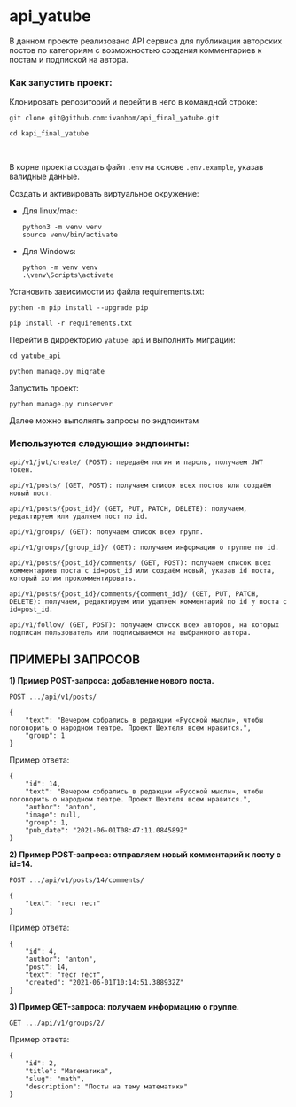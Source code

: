 # api_yatube
В данном проекте реализовано API сервиса для публикации авторских постов по категориям с возможностью создания комментариев к постам и подпиской на автора.


### Как запустить проект:

Клонировать репозиторий и перейти в него в командной строке:

```shell
git clone git@github.com:ivanhom/api_final_yatube.git
```

```shell
cd kapi_final_yatube
```
<br>

В корне проекта создать файл `.env` на основе `.env.example`, указав валидные данные.

Cоздать и активировать виртуальное окружение:

- Для linux/mac:
    ```shell
    python3 -m venv venv
    source venv/bin/activate
    ```
- Для Windows:
    ```shell
    python -m venv venv
    .\venv\Scripts\activate
    ```

Установить зависимости из файла requirements.txt:

```shell
python -m pip install --upgrade pip
```

```shell
pip install -r requirements.txt
```

Перейти в дирректорию `yatube_api` и выполнить миграции:

```shell
cd yatube_api
```
```shell
python manage.py migrate
```

Запустить проект:

```shell
python manage.py runserver
```

Далее можно выполнять запросы по эндпоинтам


### Используются следующие эндпоинты:

```
api/v1/jwt/create/ (POST): передаём логин и пароль, получаем JWT токен.
```
```
api/v1/posts/ (GET, POST): получаем список всех постов или создаём новый пост.
```
```
api/v1/posts/{post_id}/ (GET, PUT, PATCH, DELETE): получаем, редактируем или удаляем пост по id.
```
```
api/v1/groups/ (GET): получаем список всех групп.
```
```
api/v1/groups/{group_id}/ (GET): получаем информацию о группе по id.
```
```
api/v1/posts/{post_id}/comments/ (GET, POST): получаем список всех комментариев поста с id=post_id или создаём новый, указав id поста, который хотим прокомментировать.
```
```
api/v1/posts/{post_id}/comments/{comment_id}/ (GET, PUT, PATCH, DELETE): получаем, редактируем или удаляем комментарий по id у поста с id=post_id.
```
```
api/v1/follow/ (GET, POST): получаем список всех авторов, на которых подписан пользователь или подписываемся на выбранного автора.
```


## ПРИМЕРЫ ЗАПРОСОВ

**1) Пример POST-запроса: добавление нового поста.**
```
POST .../api/v1/posts/
```
```
{
    "text": "Вечером собрались в редакции «Русской мысли», чтобы поговорить о народном театре. Проект Шехтеля всем нравится.",
    "group": 1
}
```
Пример ответа:
```
{
    "id": 14,
    "text": "Вечером собрались в редакции «Русской мысли», чтобы поговорить о народном театре. Проект Шехтеля всем нравится.",
    "author": "anton",
    "image": null,
    "group": 1,
    "pub_date": "2021-06-01T08:47:11.084589Z"
}
```


**2) Пример POST-запроса: отправляем новый комментарий к посту с id=14.**
```
POST .../api/v1/posts/14/comments/
```
```
{
    "text": "тест тест"
}
```
Пример ответа:
```
{
    "id": 4,
    "author": "anton",
    "post": 14,
    "text": "тест тест",
    "created": "2021-06-01T10:14:51.388932Z"
}
```


**3) Пример GET-запроса: получаем информацию о группе.**
```
GET .../api/v1/groups/2/
```
Пример ответа:
```
{
    "id": 2,
    "title": "Математика",
    "slug": "math",
    "description": "Посты на тему математики"
}
```
